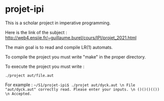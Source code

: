 # projet-ipi

This is a scholar project in imperative programming.

Here is the link of the subject : 
http://web4.ensiie.fr/~guillaume.burel/cours/IPI/projet_2021.html

The main goal is to read and compile LR(1) automats.

To compile the project you must write "make" in the proper directory.

To execute the project you must write :

`./project aut/file.aut`

For example : 
`~/S1/projet-ipi$ ./projet aut/dyck.aut \n
File "aut/dyck.aut" correctly read. Please enter your inputs. \n
()()()(()) \n
Accepted.`
